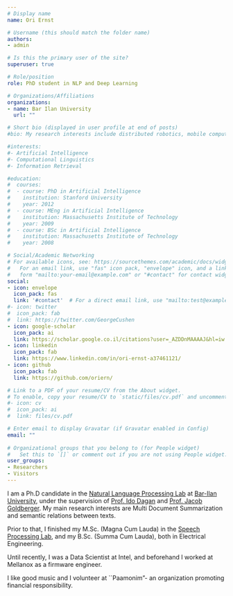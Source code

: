 ```yaml
---
# Display name
name: Ori Ernst

# Username (this should match the folder name)
authors:
- admin

# Is this the primary user of the site?
superuser: true

# Role/position
role: PhD student in NLP and Deep Learning

# Organizations/Affiliations
organizations:
- name: Bar Ilan University
  url: ""

# Short bio (displayed in user profile at end of posts)
#bio: My research interests include distributed robotics, mobile computing and programmable matter.

#interests:
#- Artificial Intelligence
#- Computational Linguistics
#- Information Retrieval

#education:
#  courses:
#  - course: PhD in Artificial Intelligence
#    institution: Stanford University
#    year: 2012
#  - course: MEng in Artificial Intelligence
#    institution: Massachusetts Institute of Technology
#    year: 2009
#  - course: BSc in Artificial Intelligence
#    institution: Massachusetts Institute of Technology
#    year: 2008

# Social/Academic Networking
# For available icons, see: https://sourcethemes.com/academic/docs/widgets/#icons
#   For an email link, use "fas" icon pack, "envelope" icon, and a link in the
#   form "mailto:your-email@example.com" or "#contact" for contact widget.
social:
- icon: envelope
  icon_pack: fas
  link: '#contact'  # For a direct email link, use "mailto:test@example.org".
#- icon: twitter
#  icon_pack: fab
#  link: https://twitter.com/GeorgeCushen
- icon: google-scholar
  icon_pack: ai
  link: https://scholar.google.co.il/citations?user=_AZDDnMAAAAJ&hl=iw
- icon: linkedin
  icon_pack: fab
  link: https://www.linkedin.com/in/ori-ernst-a37461121/
- icon: github
  icon_pack: fab
  link: https://github.com/oriern/

# Link to a PDF of your resume/CV from the About widget.
# To enable, copy your resume/CV to `static/files/cv.pdf` and uncomment the lines below.  
#- icon: cv
#  icon_pack: ai
#  link: files/cv.pdf

# Enter email to display Gravatar (if Gravatar enabled in Config)
email: ""
  
# Organizational groups that you belong to (for People widget)
#   Set this to `[]` or comment out if you are not using People widget.  
user_groups:
- Researchers
- Visitors
---
```



I am a Ph.D candidate in the [Natural Language Processing Lab](http://u.cs.biu.ac.il/~nlp/) at [Bar-Ilan University](https://www1.biu.ac.il/), under the supervision of [Prof. Ido Dagan](https://u.cs.biu.ac.il/~dagan/) and [Prof. Jacob Goldberger](http://www.eng.biu.ac.il/goldbej/). My main research interests are Multi Document Summarization and semantic relations between texts.

Prior to that, I finished my M.Sc. (Magna Cum Lauda) in the [Speech Processing Lab](https://research.biu.ac.il/labs/prof-gannots-lab/), and my B.Sc. (Summa Cum Lauda), both in Electrical Engineering.

Until recently, I was a Data Scientist at Intel, and beforehand I worked at Mellanox as a firmware engineer.

I like good music and I volunteer at ``Paamonim”- an organization promoting financial responsibility.

